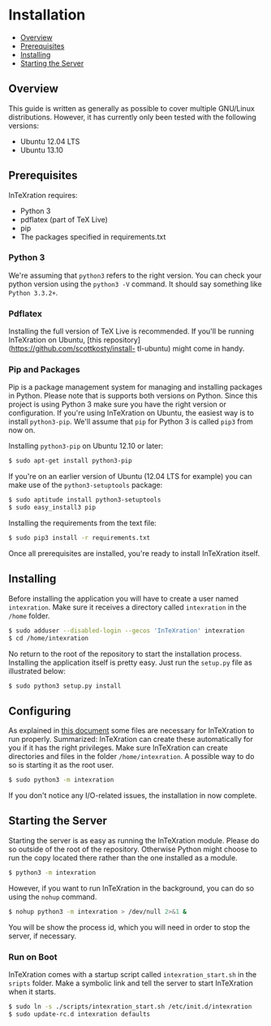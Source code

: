 # Installation

 - [Overview](#overview)
 - [Prerequisites](#prerequisites)
 - [Installing](#installing)
 - [Starting the Server](#starting-the-server)

## Overview

This guide is written as generally as possible to cover multiple GNU/Linux distributions. However, it has currently only been tested with the following versions:

 - Ubuntu 12.04 LTS
 - Ubuntu 13.10

## Prerequisites

InTeXration requires:

 - Python 3
 - pdflatex (part of TeX Live)
 - pip
 - The packages specified in requirements.txt

### Python 3

We're assuming that `python3` refers to the right version. You can check your python version using the `python3 -V` command. It should say something like `Python 3.3.2+`.

### Pdflatex

Installing the full version of TeX Live is recommended. If you'll be running
InTeXration on Ubuntu, [this repository](https://github.com/scottkosty/install-
tl-ubuntu) might come in handy.

### Pip and Packages

Pip is a package management system for managing and installing packages in Python. Please note that is supports both versions on Python. Since this project is using Python 3 make sure you have the right version or configuration. If you're using InTeXration on Ubuntu, the easiest way is to install `python3-pip`. We'll assume that `pip` for Python 3 is called `pip3` from now on.

Installing `python3-pip` on Ubuntu 12.10 or later:
```bash
$ sudo apt-get install python3-pip
```
If you're on an earlier version of Ubuntu (12.04 LTS for example) you can make use of the `python3-setuptools` package:
```bash
$ sudo aptitude install python3-setuptools
$ sudo easy_install3 pip
```

Installing the requirements from the text file:
```bash
$ sudo pip3 install -r requirements.txt
```

Once all prerequisites are installed, you're ready to install InTeXration itself.

## Installing

Before installing the application you will have to create a user named `intexration`. Make sure it receives a directory called `intexration` in the `/home` folder.

```bash
$ sudo adduser --disabled-login --gecos 'InTeXration' intexration
$ cd /home/intexration
```

No return to the root of the repository to start the installation process. Installing the application itself is pretty easy. Just run the `setup.py` file as illustrated below:

```bash
$ sudo python3 setup.py install
```

## Configuring

As explained in [this document](https://github.com/JDevlieghere/InTeXration/blob/master/docs/config.md) some files are necessary for InTeXration to run properly. Summarized: InTeXration can create these automatically for you if it has the right privileges. Make sure InTeXration can create directories and files in the folder `/home/intexration`. A possible way to do so is starting it as the root user.

```bash
$ sudo python3 -m intexration
```

If you don't notice any I/O-related issues, the installation in now complete.

## Starting the Server

Starting the server is as easy as running the InTeXration module. Please do so outside of the root of the repository. Otherwise Python might choose to run the copy located there rather than the one installed as a module.

```bash
$ python3 -m intexration
```

However, if you want to run InTeXration in the background, you can do so using the `nohup` command.

```bash
$ nohup python3 -m intexration > /dev/null 2>&1 &
```

You will be show the process id, which you will need in order to stop the
server, if necessary.

### Run on Boot

InTeXration comes with a startup script called `intexration_start.sh` in the `sripts` folder. Make a symbolic link and tell the server to start InTeXration when it starts.

```bash
$ sudo ln -s ./scripts/intexration_start.sh /etc/init.d/intexration
$ sudo update-rc.d intexration defaults
```

